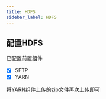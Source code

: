 ```yaml
---
title: HDFS
sidebar_label: HDFS
---
```


## 配置HDFS

已配置前置组件

- [x] SFTP
- [x] YARN

将YARN组件上传的zip文件再次上传即可